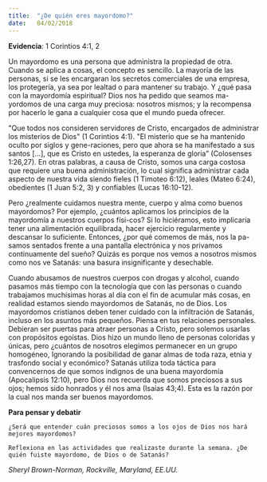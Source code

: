 ```yaml
---
title:  "¿De quién eres mayordomo?"
date:   04/02/2018
---
```


**Evidencia**: 1 Corintios 4:1, 2 

Un mayordomo es una persona que administra la propiedad de otra. Cuando se aplica a cosas, el concepto es sencillo. La mayoría de las personas, si se les encargaran los secretos comerciales de una empresa, los protegería, ya sea por lealtad o para mantener su trabajo. Y ¿qué pasa con la mayordomía espiritual? Dios nos ha pedido que seamos ma-yordomos de una carga muy preciosa: nosotros mismos; y la recompensa por hacerlo le gana a cualquier cosa que el mundo pueda ofrecer. 

"Que todos nos consideren servidores de Cristo, encargados de administrar los misterios de Dios" (1 Corintios 4:1). "El misterio que se ha mantenido oculto por siglos y gene-raciones, pero que ahora se ha manifestado a sus santos [...], que es Cristo en ustedes, la esperanza de gloria” (Colosenses 1:26,27). En otras palabras, a causa de Cristo, somos una carga costosa que requiere una buena administración, lo cual significa administrar cada aspecto de nuestra vida siendo fieles (1 Timoteo 6:12), leales (Mateo 6:24), obedientes (1 Juan 5:2, 3) y confiables (Lucas 16:10-12). 

Pero ¿realmente cuidamos nuestra mente, cuerpo y alma como buenos mayordomos? Por ejemplo, ¿cuántos aplicamos los principios de la mayordomía a nuestros cuerpos físi-cos? Si lo hiciéramos, esto implicaría tener una alimentación equilibrada, hacer ejercicio regularmente y descansar lo suficiente. Entonces, ¿por qué comemos de más, nos la pa-samos sentados frente a una pantalla electrónica y nos privamos continuamente del sueño? Quizás es porque nos vemos a nosotros mismos como nos ve Satanás: una basura insignificante y desechable. 

Cuando abusamos de nuestros cuerpos con drogas y alcohol, cuando pasamos más tiempo con la tecnología que con las personas o cuando trabajamos muchísimas horas al día con el fin de acumular más cosas, en realidad estamos siendo mayordomos de Satanás, no de Dios. Los mayordomos cristianos deben tener cuidado con la infiltración de Satanás, incluso en los asuntos más pequeños. Piensa en tus relaciones personales. Debieran ser puertas para atraer personas a Cristo, pero solemos usarlas con propósitos egoístas. Dios hizo un mundo lleno de personas coloridas y únicas, pero ¿cuántos de nosotros elegimos permanecer en un grupo homogéneo, Ignorando la posibilidad de ganar almas de toda raza, etnia y trasfondo social y económico? Satanás utiliza toda táctica para convencernos de que somos indignos de una buena mayordomía (Apocalipsis 12:10), pero Dios nos recuerda que somos preciosos a sus ojos; hemos sido honrados y él nos ama (Isaías 43;4). Esta es la razón por la cual nos manda ser buenos mayordomos. 

**Para pensar y debatir** 

`¿Será que entender cuán preciosos somos a los ojos de Dios nos hará mejores mayordomos?` 

`Reflexiona en las actividades que realizaste durante la semana. ¿De quién fuiste mayordomo, de Dios o de Satanás?` 

_Sheryl Brown-Norman, Rockville, Maryland, EE.UU._

